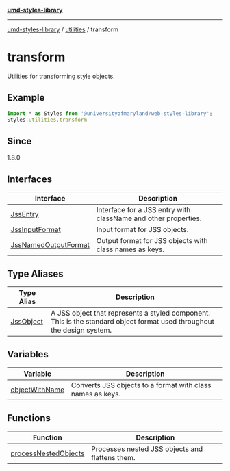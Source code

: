 [**umd-styles-library**](../../../README.md)

***

[umd-styles-library](../../../modules.md) / [utilities](../../README.md) / transform

# transform

Utilities for transforming style objects.

## Example

```typescript
import * as Styles from '@universityofmaryland/web-styles-library';
Styles.utilities.transform
```

## Since

1.8.0

## Interfaces

| Interface | Description |
| ------ | ------ |
| [JssEntry](interfaces/JssEntry.md) | Interface for a JSS entry with className and other properties. |
| [JssInputFormat](interfaces/JssInputFormat.md) | Input format for JSS objects. |
| [JssNamedOutputFormat](interfaces/JssNamedOutputFormat.md) | Output format for JSS objects with class names as keys. |

## Type Aliases

| Type Alias | Description |
| ------ | ------ |
| [JssObject](type-aliases/JssObject.md) | A JSS object that represents a styled component. This is the standard object format used throughout the design system. |

## Variables

| Variable | Description |
| ------ | ------ |
| [objectWithName](variables/objectWithName.md) | Converts JSS objects to a format with class names as keys. |

## Functions

| Function | Description |
| ------ | ------ |
| [processNestedObjects](functions/processNestedObjects.md) | Processes nested JSS objects and flattens them. |
